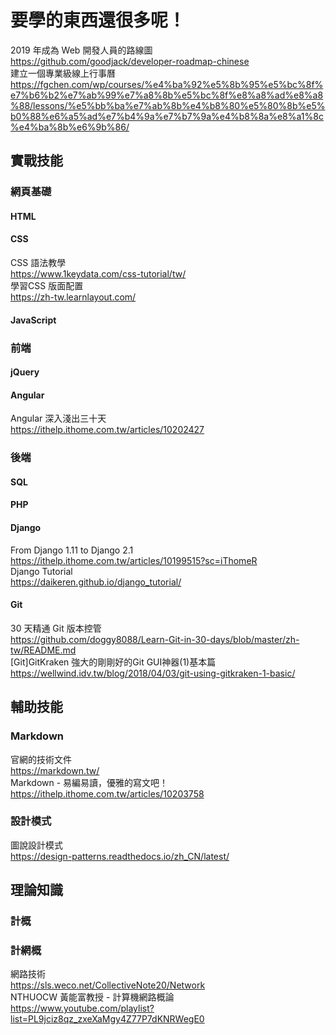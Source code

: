 # 要學的東西還很多呢！
2019 年成為 Web 開發人員的路線圖  
https://github.com/goodjack/developer-roadmap-chinese  
建立一個專業級線上行事曆  
https://fgchen.com/wp/courses/%e4%ba%92%e5%8b%95%e5%bc%8f%e7%b6%b2%e7%ab%99%e7%a8%8b%e5%bc%8f%e8%a8%ad%e8%a8%88/lessons/%e5%bb%ba%e7%ab%8b%e4%b8%80%e5%80%8b%e5%b0%88%e6%a5%ad%e7%b4%9a%e7%b7%9a%e4%b8%8a%e8%a1%8c%e4%ba%8b%e6%9b%86/
## 實戰技能
### 網頁基礎
#### HTML
#### CSS
CSS 語法教學  
https://www.1keydata.com/css-tutorial/tw/  
學習CSS 版面配置  
https://zh-tw.learnlayout.com/
#### JavaScript
### 前端
#### jQuery
#### Angular
Angular 深入淺出三十天  
https://ithelp.ithome.com.tw/articles/10202427
### 後端
#### SQL
#### PHP
#### Django
From Django 1.11 to Django 2.1  
https://ithelp.ithome.com.tw/articles/10199515?sc=iThomeR  
Django Tutorial  
https://daikeren.github.io/django_tutorial/
#### Git
30 天精通 Git 版本控管  
https://github.com/doggy8088/Learn-Git-in-30-days/blob/master/zh-tw/README.md  
[Git]GitKraken 強大的剛剛好的Git GUI神器(1)基本篇  
https://wellwind.idv.tw/blog/2018/04/03/git-using-gitkraken-1-basic/  
## 輔助技能
### Markdown
官網的技術文件  
https://markdown.tw/  
Markdown - 易編易讀，優雅的寫文吧！  
https://ithelp.ithome.com.tw/articles/10203758
### 設計模式
圖說設計模式  
https://design-patterns.readthedocs.io/zh_CN/latest/
## 理論知識
### 計概
### 計網概
網路技術  
https://sls.weco.net/CollectiveNote20/Network  
NTHUOCW 黃能富教授 - 計算機網路概論  
https://www.youtube.com/playlist?list=PL9jciz8qz_zxeXaMgy4Z77P7dKNRWegE0
